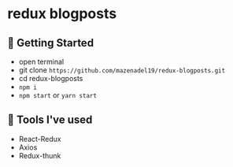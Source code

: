 # redux blogposts

## 🚀 Getting Started

- open terminal
- git clone `https://github.com/mazenadel19/redux-blogposts.git`
- cd redux-blogposts
- `npm i`
- `npm start` or `yarn start`

## 🧰 Tools I've used

- React-Redux
- Axios
- Redux-thunk
